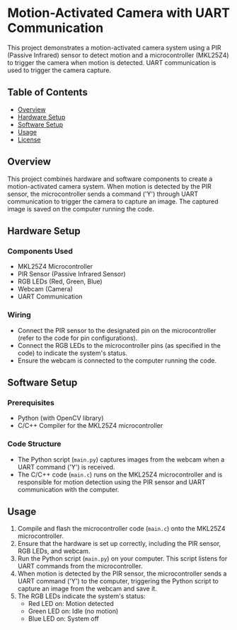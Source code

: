 # Motion-Activated Camera with UART Communication

This project demonstrates a motion-activated camera system using a PIR (Passive Infrared) sensor to detect motion and a microcontroller (MKL25Z4) to trigger the camera when motion is detected. UART communication is used to trigger the camera capture.

## Table of Contents
- [Overview](#overview)
- [Hardware Setup](#hardware-setup)
- [Software Setup](#software-setup)
- [Usage](#usage)
- [License](#license)

## Overview

This project combines hardware and software components to create a motion-activated camera system. When motion is detected by the PIR sensor, the microcontroller sends a command ('Y') through UART communication to trigger the camera to capture an image. The captured image is saved on the computer running the code.

## Hardware Setup

### Components Used
- MKL25Z4 Microcontroller
- PIR Sensor (Passive Infrared Sensor)
- RGB LEDs (Red, Green, Blue)
- Webcam (Camera)
- UART Communication

### Wiring
- Connect the PIR sensor to the designated pin on the microcontroller (refer to the code for pin configurations).
- Connect the RGB LEDs to the microcontroller pins (as specified in the code) to indicate the system's status.
- Ensure the webcam is connected to the computer running the code.

## Software Setup

### Prerequisites
- Python (with OpenCV library)
- C/C++ Compiler for the MKL25Z4 microcontroller

### Code Structure
- The Python script (`main.py`) captures images from the webcam when a UART command ('Y') is received.
- The C/C++ code (`main.c`) runs on the MKL25Z4 microcontroller and is responsible for motion detection using the PIR sensor and UART communication with the computer.

## Usage

1. Compile and flash the microcontroller code (`main.c`) onto the MKL25Z4 microcontroller.
2. Ensure that the hardware is set up correctly, including the PIR sensor, RGB LEDs, and webcam.
3. Run the Python script (`main.py`) on your computer. This script listens for UART commands from the microcontroller.
4. When motion is detected by the PIR sensor, the microcontroller sends a UART command ('Y') to the computer, triggering the Python script to capture an image from the webcam and save it.
5. The RGB LEDs indicate the system's status: 
   - Red LED on: Motion detected
   - Green LED on: Idle (no motion)
   - Blue LED on: System off



